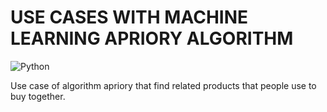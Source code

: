 # USE CASES WITH MACHINE LEARNING APRIORY ALGORITHM

![Python](https://img.shields.io/badge/python-3670A0?style=for-the-badge&logo=python&logoColor=ffdd54)

Use case of algorithm apriory that find related products that people use to buy together.
